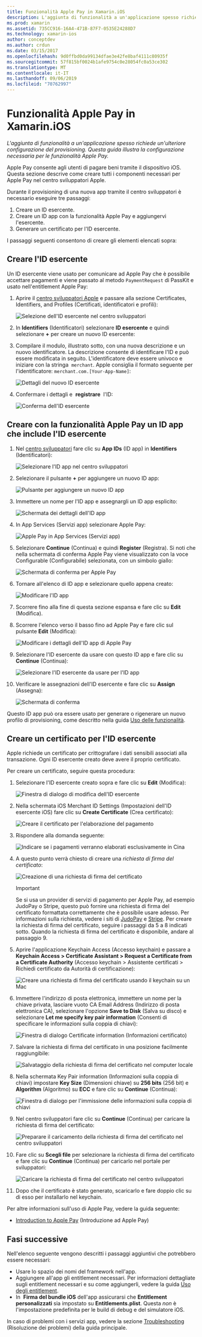```yaml
---
title: Funzionalità Apple Pay in Xamarin.iOS
description: L'aggiunta di funzionalità a un'applicazione spesso richiede un'ulteriore configurazione del provisioning. Questa guida illustra la configurazione necessaria per le funzionalità Apple Pay.
ms.prod: xamarin
ms.assetid: 735CC916-16A4-471B-87F7-0535E24288D7
ms.technology: xamarin-ios
author: conceptdev
ms.author: crdun
ms.date: 03/15/2017
ms.openlocfilehash: 9d0ffbd0da99134dfae3e42fe8baf4111c80935f
ms.sourcegitcommit: 57f815bf0024b1afe9754c0e28054fc0a53ce302
ms.translationtype: MT
ms.contentlocale: it-IT
ms.lasthandoff: 09/06/2019
ms.locfileid: "70762997"
---
```

# <a name="apple-pay-capabilities-in-xamarinios"></a>Funzionalità Apple Pay in Xamarin.iOS

_L'aggiunta di funzionalità a un'applicazione spesso richiede un'ulteriore configurazione del provisioning. Questa guida illustra la configurazione necessaria per le funzionalità Apple Pay._

Apple Pay consente agli utenti di pagare beni tramite il dispositivo iOS. Questa sezione descrive come creare tutti i componenti necessari per Apple Pay nel centro sviluppatori Apple.

Durante il provisioning di una nuova app tramite il centro sviluppatori è necessario eseguire tre passaggi:

1. Creare un ID esercente.
2. Creare un ID app con la funzionalità Apple Pay e aggiungervi l'esercente.
3. Generare un certificato per l'ID esercente.

I passaggi seguenti consentono di creare gli elementi elencati sopra:

<a name="merchantid" />

## <a name="create-merchant-id"></a>Creare l'ID esercente

Un ID esercente viene usato per comunicare ad Apple Pay che è possibile accettare pagamenti e viene passato al metodo `PaymentRequest` di PassKit e usato nell'entitlement Apple Pay:

1. Aprire il [centro sviluppatori Apple](https://developer.apple.com/account/) e passare alla sezione Certificates, Identifiers, and Profiles (Certificati, identificatori e profili): 

    ![Selezione dell'ID esercente nel centro sviluppatori](apple-pay-capabilities-images/image57.png)

2. In **Identifiers** (Identificatori) selezionare **ID esercente** e quindi selezionare **+** per creare un nuovo ID esercente:  

3. Compilare il modulo, illustrato sotto, con una nuova descrizione e un nuovo identificatore. La descrizione consente di identificare l'ID e può essere modificata in seguito. L'identificatore deve essere univoco e iniziare con la stringa  `merchant`. Apple consiglia il formato seguente per l'identificatore: `merchant.com.[Your-App-Name]`:
   
    ![Dettagli del nuovo ID esercente](apple-pay-capabilities-images/image58.png)

4. Confermare i dettagli e  **registrare**  l'ID: 
    
    ![Conferma dell'ID esercente](apple-pay-capabilities-images/image59.png)

<a name="appid" />

## <a name="create-an-app-id-with-the-apple-pay-capability-that-includes-the-merchant-id"></a>Creare con la funzionalità Apple Pay un ID app che include l'ID esercente

1. Nel [centro sviluppatori](https://developer.apple.com/account/) fare clic su **App IDs** (ID app) in **Identifiers** (Identificatori): 
    
    ![Selezionare l'ID app nel centro sviluppatori](apple-pay-capabilities-images/image6.png)

2. Selezionare il pulsante **+** per aggiungere un nuovo ID app: 
   
    ![Pulsante per aggiungere un nuovo ID app](apple-pay-capabilities-images/image27.png)

3. Immettere un nome per l'ID app e assegnargli un ID app esplicito:    
   
    ![Schermata dei dettagli dell'ID app](apple-pay-capabilities-images/image35.png)

4. In App Services (Servizi app) selezionare Apple Pay:    
  
    ![Apple Pay in App Services (Servizi app)](apple-pay-capabilities-images/image36.png)

5. Selezionare **Continue** (Continua) e quindi **Register** (Registra). Si noti che nella schermata di conferma Apple Pay viene visualizzato con la voce Configurable (Configurabile) selezionata, con un simbolo giallo: 
   
    ![Schermata di conferma per Apple Pay](apple-pay-capabilities-images/image37.png)

6. Tornare all'elenco di ID app e selezionare quello appena creato:  
   
    ![Modificare l'ID app](apple-pay-capabilities-images/image38.png)

7. Scorrere fino alla fine di questa sezione espansa e fare clic su **Edit** (Modifica).
8. Scorrere l'elenco verso il basso fino ad Apple Pay e fare clic sul pulsante **Edit** (Modifica):  
    
    ![Modificare i dettagli dell'ID app di Apple Pay](apple-pay-capabilities-images/image39.png)

9. Selezionare l'ID esercente da usare con questo ID app e fare clic su **Continue** (Continua):  
    
    ![Selezionare l'ID esercente da usare per l'ID app](apple-pay-capabilities-images/image40.png)

10. Verificare le assegnazioni dell'ID esercente e fare clic su **Assign** (Assegna):  
    
    ![Schermata di conferma](apple-pay-capabilities-images/image41.png)

Questo ID app può ora essere usato per generare o rigenerare un nuovo profilo di provisioning, come descritto nella guida [Uso delle funzionalità](~/ios/deploy-test/provisioning/capabilities/index.md). 

<a name="certificate" />

## <a name="create-a-certificate-for-your-merchant-id"></a>Creare un certificato per l'ID esercente

Apple richiede un certificato per crittografare i dati sensibili associati alla transazione. Ogni ID esercente creato deve avere il proprio certificato. 

Per creare un certificato, seguire questa procedura:

1. Selezionare l'ID esercente creato sopra e fare clic su **Edit** (Modifica): 
    
    ![Finestra di dialogo di modifica dell'ID esercente](apple-pay-capabilities-images/image42.png)

2. Nella schermata iOS Merchant ID Settings (Impostazioni dell'ID esercente iOS) fare clic su **Create Certificate** (Crea certificato): 
   
    ![Creare il certificato per l'elaborazione del pagamento](apple-pay-capabilities-images/image43.png)

3. Rispondere alla domanda seguente: 

    ![Indicare se i pagamenti verranno elaborati esclusivamente in Cina](apple-pay-capabilities-images/image44.png)

4. A questo punto verrà chiesto di creare una _richiesta di firma del certificato_: 

    ![Creazione di una richiesta di firma del certificato](apple-pay-capabilities-images/image45.png)
    
    > [!IMPORTANT]
    > Se si usa un provider di servizi di pagamento per Apple Pay, ad esempio JudoPay o Stripe, questo può fornire una richiesta di firma del certificato formattata correttamente che è possibile usare adesso. Per informazioni sulla richiesta, vedere i siti di [JudoPay](https://www.judopay.com/docs/version-52/apple-pay/getting-started/#create-an-apple-pay-certificate) e [Stripe](https://stripe.com/docs/apple-pay/apps#csr). Per creare la richiesta di firma del certificato, seguire i passaggi da 5 a 8 indicati sotto. Quando la richiesta di firma del certificato è disponibile, andare al passaggio 9.

5. Aprire l'applicazione Keychain Access (Accesso keychain) e passare a **Keychain Access > Certificate Assistant > Request a Certificate from a Certificate Authority** (Accesso keychain > Assistente certificati > Richiedi certificato da Autorità di certificazione): 

     ![Creare una richiesta di firma del certificato usando il keychain su un Mac](apple-pay-capabilities-images/image46.png)

6. Immettere l'indirizzo di posta elettronica, immettere un nome per la chiave privata, lasciare vuoto CA Email Address (Indirizzo di posta elettronica CA), selezionare l'opzione **Save to Disk** (Salva su disco) e selezionare **Let me specify key pair information** (Consenti di specificare le informazioni sulla coppia di chiavi):

     ![Finestra di dialogo Certificate information (Informazioni certificato)](apple-pay-capabilities-images/image47.png)

7. Salvare la richiesta di firma del certificato in una posizione facilmente raggiungibile: 

     ![Salvataggio della richiesta di firma del certificato nel computer locale](apple-pay-capabilities-images/image48.png)

8. Nella schermata Key Pair information (Informazioni sulla coppia di chiavi) impostare **Key Size** (Dimensioni chiave) su **256 bits** (256 bit) e **Algorithm** (Algoritmo) su **ECC** e fare clic su **Continue** (Continua):

     ![Finestra di dialogo per l'immissione delle informazioni sulla coppia di chiavi](apple-pay-capabilities-images/image49.png)

9. Nel centro sviluppatori fare clic su **Continue** (Continua) per caricare la richiesta di firma del certificato: 

     ![Preparare il caricamento della richiesta di firma del certificato nel centro sviluppatori](apple-pay-capabilities-images/image50.png)

10. Fare clic su **Scegli file** per selezionare la richiesta di firma del certificato e fare clic su **Continue** (Continua) per caricarlo nel portale per sviluppatori: 

     ![Caricare la richiesta di firma del certificato nel centro sviluppatori](apple-pay-capabilities-images/image51.png)

11. Dopo che il certificato è stato generato, scaricarlo e fare doppio clic su di esso per installarlo nel keychain.

Per altre informazioni sull'uso di Apple Pay, vedere la guida seguente:

* [Introduction to Apple Pay](~/ios/platform/apple-pay.md) (Introduzione ad Apple Pay)

## <a name="next-steps"></a>Fasi successive

Nell'elenco seguente vengono descritti i passaggi aggiuntivi che potrebbero essere necessari:

* Usare lo spazio dei nomi del framework nell'app.
* Aggiungere all'app gli entitlement necessari. Per informazioni dettagliate sugli entitlement necessari e su come aggiungerli, vedere la guida [Uso degli entitlement](~/ios/deploy-test/provisioning/entitlements.md).
* In  **Firma del bundle iOS** dell'app assicurarsi che **Entitlement personalizzati** sia impostato su **Entitlements.plist**. Questa _non_ è l'impostazione predefinita per le build di debug e del simulatore iOS.

In caso di problemi con i servizi app, vedere la sezione [Troubleshooting](~/ios/deploy-test/provisioning/capabilities/index.md) (Risoluzione dei problemi) della guida principale.
